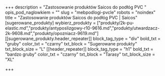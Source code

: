 +++
description = "Zastosowanie produktów Saicos do podłóg PVC "
opis_pod_naglowkiem = ""
slug = "mebpodlogi-pvcle"
robots = "noindex"
title = "Zastosowanie produktów Saicos do podłóg PVC | Saicos"
[sugerowane_produkty]
wybierz_produkty = ["produkty/2k-pu-elastic.md","produkty/antyposlizgowy-r10-9616.md","produkty/utwardzacz-2k-9608.md","produkty/opozniacz-9619.md"]
[[sugerowane_produkty.header_repeater]]
block_tag_type = "div"
bold_txt = "gruby"
color_txt = "czarny"
txt_block = "Sugerowane produkty"
txt_block_size = "L"
[[header_repeater]]
block_tag_type = "h1"
bold_txt = "bardzo gruby"
color_txt = "czarny"
txt_block = "Tarasy"
txt_block_size = "XL"

+++

